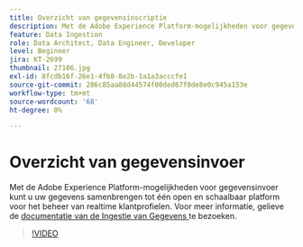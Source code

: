 ```yaml
---
title: Overzicht van gegevensinscriptie
description: Met de Adobe Experience Platform-mogelijkheden voor gegevensinvoer kunt u uw gegevens samenbrengen tot één open en schaalbaar platform voor het beheer van een uniform profiel.
feature: Data Ingestion
role: Data Architect, Data Engineer, Developer
level: Beginner
jira: KT-2699
thumbnail: 27106.jpg
exl-id: 8fcdb16f-26e1-4fb8-8e2b-1a1a3acccfe1
source-git-commit: 286c85aa88d44574f00ded67f0de8e0c945a153e
workflow-type: tm+mt
source-wordcount: '68'
ht-degree: 0%

---
```


# Overzicht van gegevensinvoer

Met de Adobe Experience Platform-mogelijkheden voor gegevensinvoer kunt u uw gegevens samenbrengen tot één open en schaalbaar platform voor het beheer van realtime klantprofielen. Voor meer informatie, gelieve de [ documentatie van de Ingestie van Gegevens ](https://experienceleague.adobe.com/docs/experience-platform/ingestion/home.html) te bezoeken.

>[!VIDEO](https://video.tv.adobe.com/v/27106?learn=on&enablevpops)

